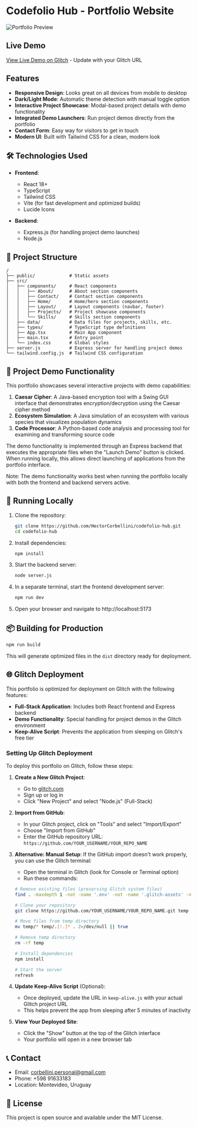 # Codefolio Hub - Portfolio Website

![Portfolio Preview](/files/portfolio-preview.png)

## Live Demo

[View Live Demo on Glitch](https://your-glitch-project.glitch.me/) - Update with your Glitch URL

## Features

- **Responsive Design**: Looks great on all devices from mobile to desktop
- **Dark/Light Mode**: Automatic theme detection with manual toggle option
- **Interactive Project Showcase**: Modal-based project details with demo functionality
- **Integrated Demo Launchers**: Run project demos directly from the portfolio
- **Contact Form**: Easy way for visitors to get in touch
- **Modern UI**: Built with Tailwind CSS for a clean, modern look

## 🛠️ Technologies Used

- **Frontend**:
  - React 18+
  - TypeScript
  - Tailwind CSS
  - Vite (for fast development and optimized builds)
  - Lucide Icons

- **Backend**:
  - Express.js (for handling project demo launches)
  - Node.js

## 📁 Project Structure

```
/
├── public/             # Static assets
├── src/
│   ├── components/     # React components
│   │   ├── About/      # About section components
│   │   ├── Contact/    # Contact section components
│   │   ├── Home/       # Home/hero section components
│   │   ├── Layout/     # Layout components (navbar, footer)
│   │   ├── Projects/   # Project showcase components
│   │   └── Skills/     # Skills section components
│   ├── data/           # Data files for projects, skills, etc.
│   ├── types/          # TypeScript type definitions
│   ├── App.tsx         # Main App component
│   ├── main.tsx        # Entry point
│   └── index.css       # Global styles
├── server.js           # Express server for handling project demos
└── tailwind.config.js  # Tailwind CSS configuration
```

## 🔧 Project Demo Functionality

This portfolio showcases several interactive projects with demo capabilities:

1. **Caesar Cipher**: A Java-based encryption tool with a Swing GUI interface that demonstrates encryption/decryption using the Caesar cipher method
2. **Ecosystem Simulation**: A Java simulation of an ecosystem with various species that visualizes population dynamics
3. **Code Processor**: A Python-based code analysis and processing tool for examining and transforming source code

The demo functionality is implemented through an Express backend that executes the appropriate files when the "Launch Demo" button is clicked. When running locally, this allows direct launching of applications from the portfolio interface.

Note: The demo functionality works best when running the portfolio locally with both the frontend and backend servers active.

## 🚀 Running Locally

1. Clone the repository:
   ```bash
   git clone https://github.com/HectorCorbellini/codefolio-hub.git
   cd codefolio-hub
   ```

2. Install dependencies:
   ```bash
   npm install
   ```

3. Start the backend server:
   ```bash
   node server.js
   ```

4. In a separate terminal, start the frontend development server:
   ```bash
   npm run dev
   ```

5. Open your browser and navigate to http://localhost:5173

## 📦 Building for Production

```bash
npm run build
```

This will generate optimized files in the `dist` directory ready for deployment.

## 🌐 Glitch Deployment

This portfolio is optimized for deployment on Glitch with the following features:

- **Full-Stack Application**: Includes both React frontend and Express backend
- **Demo Functionality**: Special handling for project demos in the Glitch environment
- **Keep-Alive Script**: Prevents the application from sleeping on Glitch's free tier

### Setting Up Glitch Deployment

To deploy this portfolio on Glitch, follow these steps:

1. **Create a New Glitch Project**:
   - Go to [glitch.com](https://glitch.com)
   - Sign up or log in
   - Click "New Project" and select "Node.js" (Full-Stack)

2. **Import from GitHub**:
   - In your Glitch project, click on "Tools" and select "Import/Export"
   - Choose "Import from GitHub"
   - Enter the GitHub repository URL: `https://github.com/YOUR_USERNAME/YOUR_REPO_NAME`

3. **Alternative: Manual Setup**:
   If the GitHub import doesn't work properly, you can use the Glitch terminal:
   - Open the terminal in Glitch (look for Console or Terminal option)
   - Run these commands:
   ```bash
   # Remove existing files (preserving Glitch system files)
   find . -maxdepth 1 -not -name '.env' -not -name '.glitch-assets' -not -path './node_modules*' -not -path './.config*' -not -path './.data*' -not -path './.git*' -not -name '.' | xargs rm -rf
   
   # Clone your repository
   git clone https://github.com/YOUR_USERNAME/YOUR_REPO_NAME.git temp
   
   # Move files from temp directory
   mv temp/* temp/.[!.]* . 2>/dev/null || true
   
   # Remove temp directory
   rm -rf temp
   
   # Install dependencies
   npm install
   
   # Start the server
   refresh
   ```

4. **Update Keep-Alive Script** (Optional):
   - Once deployed, update the URL in `keep-alive.js` with your actual Glitch project URL
   - This helps prevent the app from sleeping after 5 minutes of inactivity

5. **View Your Deployed Site**:
   - Click the "Show" button at the top of the Glitch interface
   - Your portfolio will open in a new browser tab

## 📞 Contact

- Email: corbellini.personal@gmail.com
- Phone: +598 91633183
- Location: Montevideo, Uruguay

## 📄 License

This project is open source and available under the MIT License.
